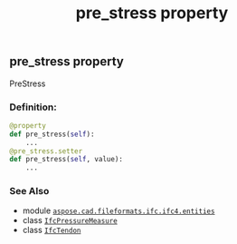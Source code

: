 ﻿---
title: pre_stress property
second_title: Aspose.CAD for Python via .NET API References
description: 
type: docs
weight: 150
url: /aspose.cad.fileformats.ifc.ifc4.entities/ifctendon/pre_stress/
is_root: false
---

## pre_stress property


PreStress
### Definition:
```python
@property
def pre_stress(self):
    ...
@pre_stress.setter
def pre_stress(self, value):
    ...
```

### See Also
* module [`aspose.cad.fileformats.ifc.ifc4.entities`](../../)
* class [`IfcPressureMeasure`](/cad/python-net/aspose.cad.fileformats.ifc.ifc4.types/ifcpressuremeasure)
* class [`IfcTendon`](/cad/python-net/aspose.cad.fileformats.ifc.ifc4.entities/ifctendon)
